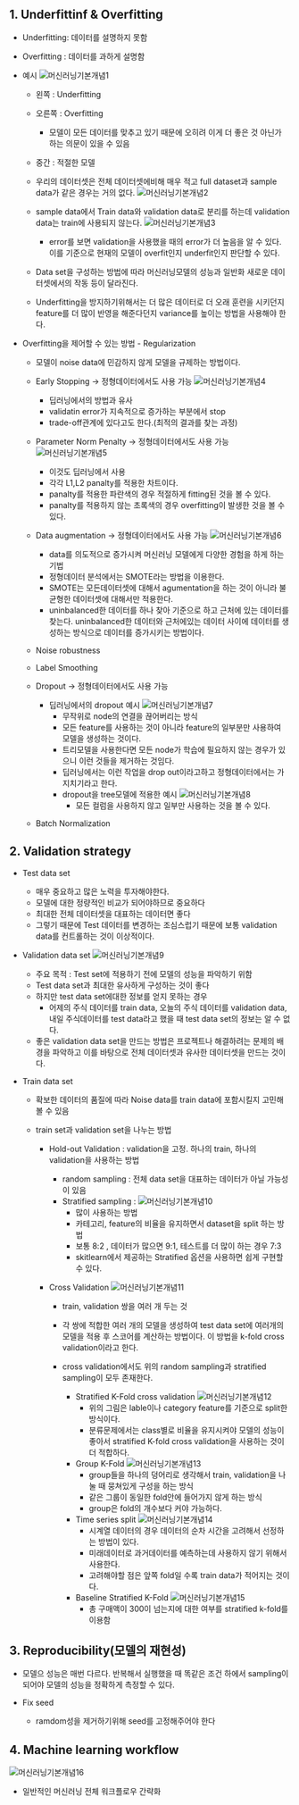## 1. Underfittinf & Overfitting

- Underfitting: 데이터를 설명하지 못함

- Overfitting : 데이터를 과하게 설명함

- 예시
  ![머신러닝기본개념1](imgs/머신러닝기본개념1.png)

  - 왼쪽 : Underfitting
  - 오른쪽 : Overfitting
    - 모델이 모든 데이터를 맞추고 있기 때문에 오히려 이게 더 좋은 것 아닌가 하는 의문이 있을 수 있음
  - 중간 : 적절한 모델

  - 우리의 데이터셋은 전체 데이터셋에비해 매우 적고 full dataset과 sample data가 같은 경우는 거의 없다.
    ![머신러닝기본개념2](imgs/머신러닝기본개념2.png)
  - sample data에서 Train data와 validation data로 분리를 하는데 validation data는 train에 사용되지 않는다.
    ![머신러닝기본개념3](imgs/머신러닝기본개념3.png)
    - error를 보면 validation을 사용했을 때의 error가 더 높음을 알 수 있다. 이를 기준으로 현재의 모델이 overfit인지 underfit인지 판단할 수 있다.
  - Data set을 구성하는 방법에 따라 머신러닝모델의 성능과 일반화 새로운 데이터셋에서의 작동 등이 달라진다.

  - Underfitting을 방지하기위해서는 더 많은 데이터로 더 오래 훈련을 시키던지 feature를 더 많이 반영을 해준다던지 variance를 높이는 방법을 사용해야 한다.

- Overfitting을 제어할 수 있는 방법 - Regularization

  - 모델이 noise data에 민감하지 않게 모델을 규제하는 방법이다.
  - Early Stopping -> 정형데이터에서도 사용 가능
    ![머신러닝기본개념4](imgs/머신러닝기본개념4.png)
    - 딥러닝에서의 방법과 유사
    - validatin error가 지속적으로 증가하는 부분에서 stop
    - trade-off관계에 있다고도 한다.(최적의 결과를 찾는 과정)
  - Parameter Norm Penalty -> 정형데이터에서도 사용 가능
    ![머신러닝기본개념5](imgs/머신러닝기본개념5.png)

    - 이것도 딥러닝에서 사용
    - 각각 L1,L2 panalty를 적용한 차트이다.
    - panalty를 적용한 파란색의 경우 적절하게 fitting된 것을 볼 수 있다.
    - panalty를 적용하지 않는 초록색의 경우 overfitting이 발생한 것을 볼 수 있다.

  - Data augmentation -> 정형데이터에서도 사용 가능
    ![머신러닝기본개념6](imgs/머신러닝기본개념6.png)
    - data를 의도적으로 증가시켜 머신러닝 모델에게 다양한 경험을 하게 하는 기법
    - 정형데이터 분석에서는 SMOTE라는 방법을 이용한다.
    - SMOTE는 모든데이터셋에 대해서 agumentation을 하는 것이 아니라 불균형한 데이터셋에 대해서만 적용한다.
    - uninbalanced한 데이터를 하나 찾아 기준으로 하고 근처에 있는 데이터를 찾는다. uninbalanced한 데이터와 근처에있는 데이터 사이에 데이터를 생성하는 방식으로 데이터를 증가시키는 방법이다.
  - Noise robustness
  - Label Smoothing
  - Dropout -> 정형데이터에서도 사용 가능
    - 딥러닝에서의 dropout 예시
      ![머신러닝기본개념7](imgs/머신러닝기본개념7.png)
      - 무작위로 node의 연결을 끊어버리는 방식
      - 모든 feature를 사용하는 것이 아니라 feature의 일부분만 사용하여 모델을 생성하는 것이다.
      - 트리모델을 사용한다면 모든 node가 학습에 필요하지 않는 경우가 있으니 이런 것들을 제거하는 것임다.
      - 딥러닝에서는 이런 작업을 drop out이라고하고 정형데이터에서는 가지치기라고 한다.
      - dropout을 tree모델에 적용한 예시
        ![머신러닝기본개념8](imgs/머신러닝기본개념8.png)
        - 모든 컬럼을 사용하지 않고 일부만 사용하는 것을 볼 수 있다.
  - Batch Normalization

## 2. Validation strategy

- Test data set
  - 매우 중요하고 많은 노력을 투자해야한다.
  - 모델에 대한 정량적인 비교가 되어야하므로 중요하다
  - 최대한 전체 데이터셋을 대표하는 데이터면 좋다
  - 그렇기 때문에 Test 데이터를 변경하는 조심스럽기 때문에 보통 validation data를 컨트롤하는 것이 이상적이다.
- Validation data set
  ![머신러닝기본개념9](imgs/머신러닝기본개념9.png)
  - 주요 목적 : Test set에 적용하기 전에 모델의 성능을 파악하기 위함
  - Test data set과 최대한 유사하게 구성하는 것이 좋다
  - 하지만 test data set에대한 정보를 얻지 못하는 경우
    - 어제의 주식 데이터를 train data, 오늘의 주식 데이터를 validation data, 내일 주식데이터를 test data라고 했을 때 test data set의 정보는 알 수 없다.
  - 좋은 validation data set을 만드는 방법은 프로젝트나 해결하려는 문제의 배경을 파악하고 이를 바탕으로 전체 데이터셋과 유사한 데이터셋을 만드는 것이다.
- Train data set

  - 확보한 데이터의 품질에 따라 Noise data를 train data에 포함시킬지 고민해볼 수 있음
  - train set과 validation set을 나누는 방법

    - Hold-out Validation : validation을 고정. 하나의 train, 하나의 validation을 사용하는 방법
      - random sampling : 전체 data set을 대표하는 데이터가 아닐 가능성이 있음
      - Stratified sampling :
        ![머신러닝기본개념10](imgs/머신러닝기본개념10.png)
        - 많이 사용하는 방법
        - 카테고리, feature의 비율을 유지하면서 dataset을 split 하는 방법
        - 보통 8:2 , 데이터가 많으면 9:1, 테스트를 더 많이 하는 경우 7:3
        - skitlearn에서 제공하는 Stratified 옵션을 사용하면 쉽게 구현할 수 있다.
    - Cross Validation
      ![머신러닝기본개념11](imgs/머신러닝기본개념11.png)

      - train, validation 쌍을 여러 개 두는 것
      - 각 쌍에 적합한 여러 개의 모델을 생성하여 test data set에 여러개의 모델을 적용 후 스코어를 계산하는 방법이다. 이 방법을 k-fold cross validation이라고 한다.
      - cross validation에서도 위의 random sampling과 stratified sampling이 모두 존재한다.

        - Stratified K-Fold cross validation
          ![머신러닝기본개념12](imgs/머신러닝기본개념12.png)
          - 위의 그림은 lable이나 category feature를 기준으로 split한 방식이다.
          - 분류문제에서는 class별로 비율을 유지시켜야 모델의 성능이 좋아서 stratified K-fold cross validation을 사용하는 것이 더 적합하다.
        - Group K-Fold
          ![머신러닝기본개념13](imgs/머신러닝기본개념13.png)
          - group들을 하나의 덩어리로 생각해서 train, validation을 나눌 때 뭉쳐있게 구성을 하는 방식
          - 같은 그룹이 동일한 fold안에 들어가지 않게 하는 방식
          - group은 fold의 개수보다 커야 가능하다.
        - Time series split
          ![머신러닝기본개념14](imgs/머신러닝기본개념14.png)
          - 시계열 데이터의 경우 데이터의 순차 시간을 고려해서 선정하는 방법이 있다.
          - 미래데이터로 과거데이터를 예측하는데 사용하지 않기 위해서 사용한다.
          - 고려해야할 점은 앞쪽 fold일 수록 train data가 적어지는 것이다.
        - Baseline Stratified K-Fold
          ![머신러닝기본개념15](imgs/머신러닝기본개념15.png)
          - 총 구매액이 300이 넘는지에 대한 여부를 stratified k-fold를 이용함

## 3. Reproducibility(모델의 재현성)

- 모델으 성능은 매번 다르다. 반복해서 실행했을 때 똑같은 조건 하에서 sampling이 되어야 모델의 성능을 정확하게 측정할 수 있다.

- Fix seed
  - ramdom성을 제거하기위해 seed를 고정해주어야 한다

## 4. Machine learning workflow

![머신러닝기본개념16](imgs/머신러닝기본개념16.png)

- 일반적인 머신러닝 전체 워크플로우 간략화
